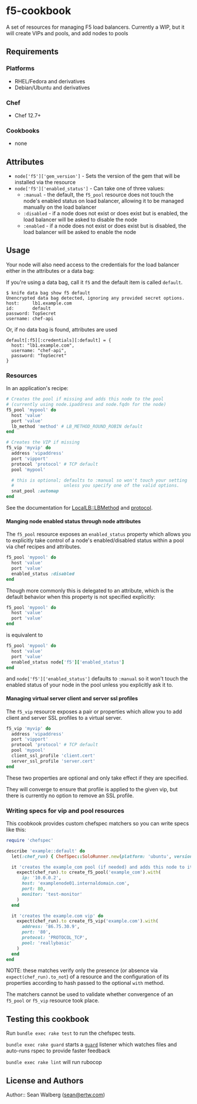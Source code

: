 # f5-cookbook

A set of resources for managing F5 load balancers. Currently a WIP, but it will create VIPs and pools, and add nodes to pools

## Requirements

### Platforms

- RHEL/Fedora and derivatives
- Debian/Ubuntu and derivatives

### Chef

- Chef 12.7+

### Cookbooks

- none

## Attributes

- `node['f5']['gem_version']` - Sets the version of the gem that will be installed via the resource
- `node['f5']['enabled_status']` - Can take one of three values:
  - `:manual` - the default, the `f5_pool` resource does not touch the node's enabled status on load balancer, allowing it to be managed manually on the load balancer
  - `:disabled` - if a node does not exist or does exist but is enabled, the load balancer will be asked to disable the node
  - `:enabled` - if a node does not exist or does exist but is disabled, the load balancer will be asked to enable the node

## Usage

Your node will also need access to the credentials for the load balancer either in the attributes or a data bag:

If you're using a data bag, call it `f5` and the default item is called `default`.

```
$ knife data bag show f5 default
Unencrypted data bag detected, ignoring any provided secret options.
host:     lb1.example.com
id:       default
password: TopSecret
username: chef-api
```

Or, if no data bag is found, attributes are used

```
default[:f5][:credentials][:default] = {
  host: "lb1.example.com",
  username: "chef-api",
  password: "TopSecret"
}
```

### Resources

In an application's recipe:

```ruby
# Creates the pool if missing and adds this node to the pool
# (currently using node.ipaddress and node.fqdn for the node)
f5_pool 'mypool' do
  host 'value'
  port 'value'
  lb_method 'method' # LB_METHOD_ROUND_ROBIN default
end

# Creates the VIP if missing
f5_vip 'myvip' do
  address 'vipaddress'
  port 'vipport'
  protocol 'protocol' # TCP default
  pool 'mypool'

  # this is optional; defaults to :manual so won't touch your setting
  #                   unless you specify one of the valid options.
  snat_pool :automap
end
```

See the documentation for [LocalLB::LBMethod](https://devcentral.f5.com/wiki/iControl.LocalLB__LBMethod.ashx) and [protocol](https://devcentral.f5.com/wiki/iControl.Common__ProtocolType.ashx).

#### Manging node enabled status through node attributes

The `f5_pool` resource exposes an `enabled_status` property which allows you to explicitly take control of a node's enabled/disabled status within a pool via chef recipes and attributes.

```ruby
f5_pool 'mypool' do
  host 'value'
  port 'value'
  enabled_status :disabled
end
```

Though more commonly this is delegated to an attribute, which is the default behavior when this property is not specified explicitly:

```ruby
f5_pool 'mypool' do
  host 'value'
  port 'value'
end
```

is equivalent to

```ruby
f5_pool 'mypool' do
  host 'value'
  port 'value'
  enabled_status node['f5']['enabled_status']
end
```

and `node['f5']['enabled_status']` defaults to `:manual` so it won't touch the enabled status of your node in the pool unless you explicitly ask it to.

#### Managing virtual server client and server ssl profiles

The `f5_vip` resource exposes a pair or properties which allow you to add client and server SSL profiles to a virtual server.

```ruby
f5_vip 'myvip' do
  address 'vipaddress'
  port 'vipport'
  protocol 'protocol' # TCP default
  pool 'mypool'
  client_ssl_profile 'client.cert'
  server_ssl_profile 'server.cert'
end
```

These two properties are optional and only take effect if they are specified.

They will converge to ensure that profile is applied to the given vip, but there is currently no option to remove an SSL profile.

### Writing specs for vip and pool resources

This coobkook provides custom chefspec matchers so you can write specs like this:

```ruby
require 'chefspec'

describe 'example::default' do
  let(:chef_run) { ChefSpec::SoloRunner.new(platform: 'ubuntu', version: '16.04').converge(described_recipe) }

  it 'creates the example_com pool (if needed) and adds this node to it' do
    expect(chef_run).to create_f5_pool('example_com').with(
      ip: '10.0.0.2',
      host: 'examplenode01.internaldomain.com',
      port: 80,
      monitor: 'test-monitor'
    )
  end

  it 'creates the example.com vip' do
    expect(chef_run).to create_f5_vip('example.com').with(
      address: '86.75.30.9',
      port: '80',
      protocol: 'PROTOCOL_TCP',
      pool: 'reallybasic'
    )
  end
end
```

NOTE: these matches verify only the presence (or absence via `expect(chef_run).to_not`) of a resource and the configuration of its properties according to hash passed to the optional `with` method.

The matchers cannot be used to validate whether convergence of an  `f5_pool` or `f5_vip` resource took place.

## Testing this cookbook

Run `bundle exec rake test` to run the chefspec tests.

`bundle exec rake guard` starts a [`guard`](https://github.com/guard/guard) listener which watches files and auto-runs rspec to provide faster feedback

`bundle exec rake lint` will run rubocop

## License and Authors

Author:: Sean Walberg ([sean@ertw.com](mailto:sean@ertw.com))

